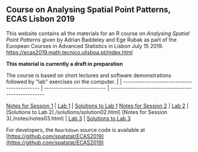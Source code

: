 ## Course on Analysing Spatial Point Patterns, ECAS Lisbon 2019

This website contains all the materials for an R course on
_Analysing Spatial Point Patterns_ given by Adrian Baddeley and Ege Rubak as part of the European Courses in Advanced Statistics in Lisbon July 15 2019.
<https://ecas2019.math.tecnico.ulisboa.pt/index.html>

**This material is currently a draft in preparation**

The course is based on short lectures and software demonstrations followed by "lab" exercises on the computer.
                                            |                            |
------------------------------------------- | -------------------------- | --------------------------------------------------
					    
[Notes for Session 1](./notes/notes01.html) | [Lab 1](./labs/lab01.html) | [Solutions to Lab 1](./solutions/solution01.html)
[Notes for Session 2](./notes/notes02.html) | [Lab 2](./labs/lab02.html) | [Solutions to Lab 2(./solutions/solution02.html)
[Notes for Session 3(./notes/notes03.html) | [Lab 3](./labs/lab03.html) | [Solutions to Lab 3](./solutions/solution03.html)

For developers, the `Rmarkdown` source code is available at
[https://github.com/spatstat/ECAS2019](https://github.com/spatstat/ECAS2019)


